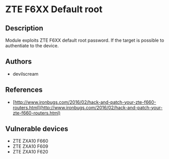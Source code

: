 # ZTE F6XX Default root

## Description
Module exploits ZTE F6XX default root password. If the target is possible to authentiate to the device.

## Authors
* devilscream

## References
* [http://www.ironbugs.com/2016/02/hack-and-patch-your-zte-f660-routers.html](http://www.ironbugs.com/2016/02/hack-and-patch-your-zte-f660-routers.html)

## Vulnerable devices
* ZTE ZXA10 F660
* ZTE ZXA10 F609
* ZTE ZXA10 F620
